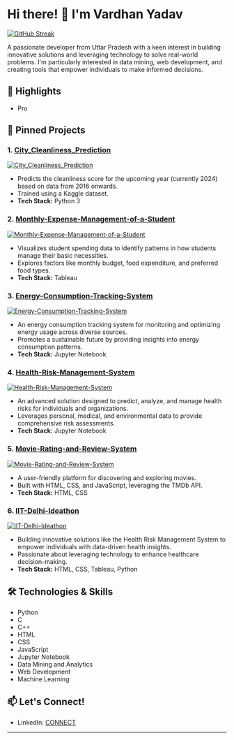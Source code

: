 # Hi there! 👋 I'm Vardhan Yadav

[![GitHub Streak](https://github-readme-streak-stats.herokuapp.com/?user=VardhanYadav&theme=dark)](https://git.io/streak-stats)

A passionate developer from Uttar Pradesh with a keen interest in building innovative solutions and leveraging technology to solve real-world problems. I'm particularly interested in data mining, web development, and creating tools that empower individuals to make informed decisions.

## 🚀 Highlights

*   Pro

## 📌 Pinned Projects

### 1. [City_Cleanliness_Prediction](https://github.com/VardhanYadav/City_Cleanliness_Prediction)

[![City_Cleanliness_Prediction](https://img.shields.io/github/languages/top/VardhanYadav/City_Cleanliness_Prediction)](https://github.com/VardhanYadav/City_Cleanliness_Prediction)

*   Predicts the cleanliness score for the upcoming year (currently 2024) based on data from 2016 onwards.
*   Trained using a Kaggle dataset.
*   **Tech Stack:** Python 3

### 2. [Monthly-Expense-Management-of-a-Student](https://github.com/VardhanYadav/Monthly-Expense-Management-of-a-Student)

[![Monthly-Expense-Management-of-a-Student](https://img.shields.io/github/languages/top/VardhanYadav/Monthly-Expense-Management-of-a-Student)](https://github.com/VardhanYadav/Monthly-Expense-Management-of-a-Student)

*   Visualizes student spending data to identify patterns in how students manage their basic necessities.
*   Explores factors like monthly budget, food expenditure, and preferred food types.
*   **Tech Stack:** Tableau

### 3. [Energy-Consumption-Tracking-System](https://github.com/VardhanYadav/Energy-Consumption-Tracking-System)

[![Energy-Consumption-Tracking-System](https://img.shields.io/github/languages/top/VardhanYadav/Energy-Consumption-Tracking-System)](https://github.com/VardhanYadav/Energy-Consumption-Tracking-System)

*   An energy consumption tracking system for monitoring and optimizing energy usage across diverse sources.
*   Promotes a sustainable future by providing insights into energy consumption patterns.
*   **Tech Stack:** Jupyter Notebook

### 4. [Health-Risk-Management-System](https://github.com/VardhanYadav/Health-Risk-Management-System)

[![Health-Risk-Management-System](https://img.shields.io/github/languages/top/VardhanYadav/Health-Risk-Management-System)](https://github.com/VardhanYadav/Health-Risk-Management-System)

*   An advanced solution designed to predict, analyze, and manage health risks for individuals and organizations.
*   Leverages personal, medical, and environmental data to provide comprehensive risk assessments.
*   **Tech Stack:** Jupyter Notebook

### 5. [Movie-Rating-and-Review-System](https://github.com/VardhanYadav/Movie-Rating-and-Review-System)

[![Movie-Rating-and-Review-System](https://img.shields.io/github/languages/top/VardhanYadav/Movie-Rating-and-Review-System)](https://github.com/VardhanYadav/Movie-Rating-and-Review-System)

*   A user-friendly platform for discovering and exploring movies.
*   Built with HTML, CSS, and JavaScript, leveraging the TMDb API.
*   **Tech Stack:** HTML, CSS

### 6. [IIT-Delhi-Ideathon](https://github.com/VardhanYadav/IIT-Delhi-Ideathon)

[![IIT-Delhi-Ideathon](https://img.shields.io/github/languages/top/VardhanYadav/IIT-Delhi-Ideathon)](https://github.com/VardhanYadav/IIT-Delhi-Ideathon)

*   Building innovative solutions like the Health Risk Management System to empower individuals with data-driven health insights.
*   Passionate about leveraging technology to enhance healthcare decision-making.
*   **Tech Stack:** HTML, CSS, Tableau, Python

## 🛠️ Technologies & Skills

*   Python
*   C
*   C++
*   HTML
*   CSS
*   JavaScript
*   Jupyter Notebook
*   Data Mining and Analytics
*   Web Development
*   Machine Learning

## 📫 Let's Connect!

*   LinkedIn: [CONNECT](https://www.linkedin.com/in/vardhan-yadav-58498324a)


---
